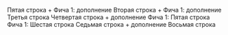 Пятая строка + Фича 1: дополнение
Вторая строка + Фича 1: дополнение
Третья строка
Четвертая строка + дополнение
Фича 1: Пятая строка
Фича 1: Шестая строка
Седьмая строка + дополнение
Восьмая строка
